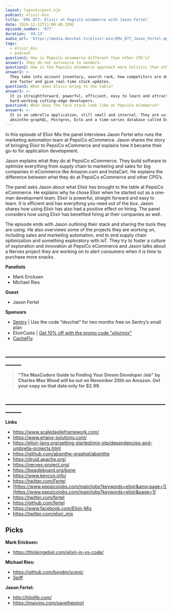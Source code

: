 ```yaml
---
layout: layouts/post.njk
podcast: elixir-mix
title: 'EMx 077: Elixir at PepsiCo eCommerce with Jason Fertel'
date: 2019-11-12T11:00:40.339Z
episode_number: '077'
duration: '44:13'
audio_url: 'https://media.devchat.tv/elixir-mix/EMx_077_Jason_Fertel.mp3'
tags:
  - elixir_mix
  - podcast
question1: How is PepsiCo eCommerce different than other CPG’s?
answer1: They do not outsource to vendors.
question2: How is the PepsiCo eCommerce approach more holistic than other CPG’s?
answer2: >-
  They take into account inventory, search rank, how competitors are doing, they
  are faster and give real-time stock updates.
question3: What does Elixir bring to the table?
answer3: >-
  It is straightforward, powerful, efficient, easy to learn and attracts
  hard-working cutting-edge developers. 
question4: What does the tech stack look like at PepsiCo eCommerce?
answer4: >-
  It is an umbrella application, still small and internal. They are using
  absinthe-graphQL, Postgres, Ecto and a time-series database called Druid.
---
```

In this episode of Elixir Mix the panel interviews Jason Fertel who runs the marketing automation team at PepsiCo eCommerce. Jason shares the story of bringing Elixir to PepsiCo eCommerce and explains how it became their go-to for application development. 

 Jason explains what they do at PepsiCo eCommerce. They build software to optimize everything from supply chain to marketing and sales for big companies in eCommerce like Amazon.com and InstaCart. He explains the difference between what they do at PepsiCo eCommerce and other CPG’s.

The panel asks Jason about what Elixir has brought to the table at PepsiCo eCommerce. He explains why he chose Elixir when he started out as a one-man development team. Elixir is powerful, straight forward and easy to learn. It is efficient and has everything you need out of the box. Jason shares how using Elixir has also had a positive effect on hiring. The panel considers how using Elixir has benefited hiring at their companies as well. 

The episode ends with Jason outlining their stack and sharing the tools they are using. He also overviews some of the projects they are working on, including sales and marketing automation, end to end supply chain optimization and something exploratory with IoT. They try to foster a culture of exploration and innovation at PepsiCo eCommerce and Jason talks about a Nerves project they are working on to alert consumers when it is time to purchase more snacks. 

**Panelists**

* Mark Ericksen
* Michael Ries

**Guest**

* Jason Fertel

**Sponsors**

* [Sentry](http://sentry.io/)  | Use the code “devchat” for two months free on Sentry’s small plan
* ElixirCasts | [Get 10% off with the promo code &quot;](https://elixircasts.io/)[_elixirmix&quot;_](https://elixircasts.io/)
* [CacheFly](https://www.cachefly.com/)

## **\_\_\_\_\_\_\_\_\_\_\_\_\_\_\_\_\_\_\_\_\_\_\_\_\_\_\_\_\_\_\_\_\_\_\_\_\_\_\_\_\_\_\_\_\_\_\_\_\_\_\_\_\_\__**

> **"The MaxCoders Guide to Finding Your Dream Developer Job" by Charles Max Wood will be out on November 20th on Amazon.  Get your copy on that date only for $2.99.**

## **\_\_\_\_\_\_\_\_\_\_\_\_\_\_\_\_\_\_\_\_\_\_\_\_\_\_\_\_\_\_\_\_\_\_\_\_\_\_\_\_\_\_\_\_\_\_\_\_\_\_\_\_\_\__**

**Links**

* <https://www.scaledagileframework.com/>
* <https://www.erlang-solutions.com/>
* <https://elixir-lang.org/getting-started/mix-otp/dependencies-and-umbrella-projects.html>
* <https://github.com/absinthe-graphql/absinthe>
* <https://druid.apache.org/>
* <https://nerves-project.org/>
* <https://beagleboard.org/bone>
* <https://www.keycon.info/>
* <https://twitter.com/Fertel>
* [https://www.pepsicojobs.com/main/jobs?keywords=elixir&amp;page=1](https://www.pepsicojobs.com/main/jobs?keywords=elixir&page=1)
* <https://twitter.com/fertel>
* <https://github.com/fertel>
* <https://www.facebook.com/Elixir-Mix>
* <https://twitter.com/elixir_mix>

## **Picks**

**Mark Ericksen:**

* <https://thinkingelixir.com/elixir-in-vs-code/>

**Michael Ries:**

* <https://github.com/boydm/scenic>
* [Spiff](https://spiff.com/)

**Jason Fertel:**

* <http://hilolife.com/>
* <https://maivino.com/savethepinot>
